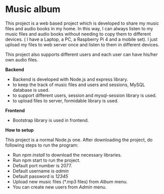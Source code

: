 # Music album
This project is a web based project which is developed to share my music files and audio books in my home. 
In this way,  I can always listen to my music files and audio books without needing to copy them to different devices. ( I have a Laptop, a PC, a Raspberry Pi 4 and a mobile set).
I just upload my files to web server once and listen to them in different devices. 

This project also supports different users and each user can have his/her own audio files.

**Backend**
* Backend is developed with Node.js and express library.
* to keep the track of music files and users and sessions, MySQL database is used.
* to support different users, session and mysql-session library  is used.
* to upload files to server, formidable library is used.


**Frontend**
* Bootstrap library is used in frontend. 

**How to setup**

This project is a normal Node.js one.
After downloading the project, do following steps to run the program:

* Run <em>npm install</em> to download the necessary libraries. 
* Run npm start to run the project.
* Default port number is 2077.
* Default username is <em>admin</em>
* Default password is <em>12345</em>
* Upload new music files (*.mp3 files) from <em>Album</em>  menu. 
* You can create new users from <em>Admin</em> menu.
